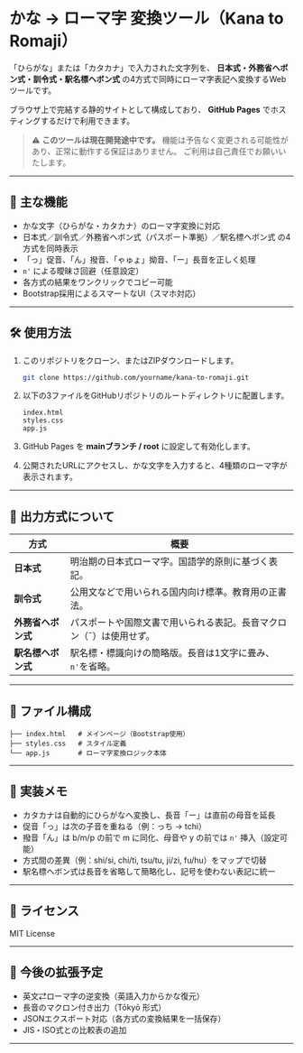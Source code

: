 
# かな → ローマ字 変換ツール（Kana to Romaji）

「ひらがな」または「カタカナ」で入力された文字列を、
**日本式・外務省ヘボン式・訓令式・駅名標ヘボン式** の4方式で同時にローマ字表記へ変換するWebツールです。

ブラウザ上で完結する静的サイトとして構成しており、
**GitHub Pages** でホスティングするだけで利用できます。

> ⚠️ **このツールは現在開発途中です。**
> 機能は予告なく変更される可能性があり、正常に動作する保証はありません。
> ご利用は自己責任でお願いいたします。

---

## 🧩 主な機能

* かな文字（ひらがな・カタカナ）のローマ字変換に対応
* 日本式／訓令式／外務省ヘボン式（パスポート準拠）／駅名標ヘボン式 の4方式を同時表示
* 「っ」促音、「ん」撥音、「ゃゅょ」拗音、「ー」長音を正しく処理
* `n'` による曖昧さ回避（任意設定）
* 各方式の結果をワンクリックでコピー可能
* Bootstrap採用によるスマートなUI（スマホ対応）

---

## 🛠 使用方法

1. このリポジトリをクローン、またはZIPダウンロードします。

   ```bash
   git clone https://github.com/yourname/kana-to-romaji.git
   ```

2. 以下の3ファイルをGitHubリポジトリのルートディレクトリに配置します。

   ```directory
   index.html
   styles.css
   app.js
   ```

3. GitHub Pages を **mainブランチ / root** に設定して有効化します。

4. 公開されたURLにアクセスし、かな文字を入力すると、4種類のローマ字が表示されます。

---

## 💬 出力方式について

| 方式               | 概要                                                                |
| ------------------ | ------------------------------------------------------------------- |
| **日本式**         | 明治期の日本式ローマ字。国語学的原則に基づく表記。                  |
| **訓令式**         | 公用文などで用いられる国内向け標準。教育用の正書法。                |
| **外務省ヘボン式** | パスポートや国際文書で用いられる表記。長音マクロン（¯）は使用せず。 |
| **駅名標ヘボン式** | 駅名標・標識向けの簡略版。長音は1文字に畳み、`n'`を省略。           |

---

## 📄 ファイル構成

```directory
├── index.html   # メインページ（Bootstrap使用）
├── styles.css   # スタイル定義
└── app.js       # ローマ字変換ロジック本体
```

---

## 📘 実装メモ

* カタカナは自動的にひらがなへ変換し、長音「ー」は直前の母音を延長
* 促音「っ」は次の子音を重ねる（例：っち → tchi）
* 撥音「ん」は b/m/p の前で m に同化、母音や y の前では `n'` 挿入（設定可能）
* 方式間の差異（例：shi/si, chi/ti, tsu/tu, ji/zi, fu/hu）をマップで切替
* 駅名標ヘボン式は長音を省略して簡略化し、記号を使わない表記に統一

---

## 📄 ライセンス

MIT License

---

## 💬 今後の拡張予定

* 英文⇄ローマ字の逆変換（英語入力からかな復元）
* 長音のマクロン付き出力（Tōkyō 形式）
* JSONエクスポート対応（各方式の変換結果を一括保存）
* JIS・ISO式との比較表の追加

---
